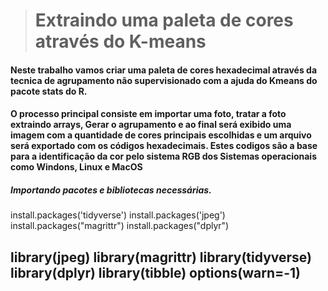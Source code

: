 >  # Extraindo uma paleta de cores através do K-means 

#### Neste trabalho vamos criar uma paleta de cores hexadecimal através da tecnica de agrupamento não supervisionado com a ajuda do Kmeans do pacote stats do R. 
#### O processo principal consiste em importar uma foto, tratar a foto extraindo arrays, Gerar o agrupamento e  ao final será exibido uma imagem com a quantidade de cores principais escolhidas e um arquivo será exportado com os códigos hexadecimais. Estes codigos são a base para a identificação da cor pelo sistema RGB dos Sistemas operacionais como Windons, Linux e MacOS

##### Importando pacotes e bibliotecas necessárias.

install.packages('tidyverse')
install.packages('jpeg')
install.packages("magrittr")
install.packages("dplyr")

library(jpeg)
library(magrittr)
library(tidyverse)
library(dplyr)
library(tibble)
options(warn=-1)
---


